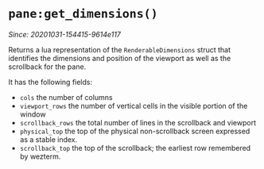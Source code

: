 # `pane:get_dimensions()`

*Since: 20201031-154415-9614e117*

Returns a lua representation of the `RenderableDimensions` struct
that identifies the dimensions and position of the viewport as
well as the scrollback for the pane.

It has the following fields:

 * `cols` the number of columns
 * `viewport_rows` the number of vertical cells in the visible portion
   of the window
 * `scrollback_rows` the total number of lines in the scrollback and viewport
 * `physical_top` the top of the physical non-scrollback screen expressed as
   a stable index.
 * `scrollback_top` the top of the scrollback; the earliest row remembered
   by wezterm.

